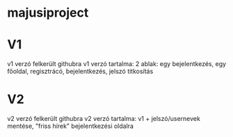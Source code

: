 # majusiproject
# V1
v1 verzó felkerült githubra
v1 verzó tartalma: 2 ablak: egy bejelentkezés, egy főoldal, regisztrácó, bejelentkezés, jelszó titkosítás

# V2 
v2 verzó felkerült githubra
v2 verzó tartalma: v1 + jelszó/usernevek mentése, "friss hírek" bejelentkezési oldalra



